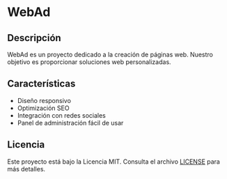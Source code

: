 # WebAd

## Descripción

WebAd es un proyecto dedicado a la creación de páginas web. Nuestro objetivo es proporcionar soluciones web personalizadas.

## Características

- Diseño responsivo
- Optimización SEO
- Integración con redes sociales
- Panel de administración fácil de usar


## Licencia

Este proyecto está bajo la Licencia MIT. Consulta el archivo [LICENSE](LICENSE) para más detalles.
